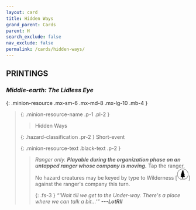 ```yaml
---
layout: card
title: Hidden Ways
grand_parent: Cards
parent: H
search_exclude: false
nav_exclude: false
permalink: /cards/hidden-ways/
---
```


## PRINTINGS


### _Middle-earth: The Lidless Eye_

{: .minion-resource .mx-sm-6 .mx-md-8 .mx-lg-10 .mb-4 }
> {: .minion-resource-name .p-1 .pl-2 }
> > <div class="hazard-mp"></div>
> > <div class="card-name">Hidden Ways</div>
>
> {: .hazard-classification .pr-2 }
> Short-event
>
> {: .minion-resource-text .black-text .p-2 }
> > _Ranger only._ ***Playable during the organization phase on an untapped ranger whose company is moving.*** Tap the ranger. No hazard creatures may be keyed by type to Wilderness <nobr>[<img src="/assets/images/wilderness.svg">]</nobr> against the ranger's company this turn. 
> > 
> > {: .fs-3 } 
> > _“‘Wait till we get to the Under-way. There's a place where we can talk a bit...’”_ ***---&#65279;LotRII*** 
> 
